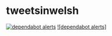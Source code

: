 # tweetsinwelsh


[![dependabot alerts](https://img.shields.io/badge/PR-is%20merged-blue.svg)](https://github.com/robertdpowell/tweetsinwelsh/pulls)
[![dependabot alerts]](https://img.shields.io/github/languages/code-size/robertdpowell/tweetsinwelsh?color=green)
 

